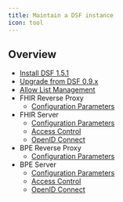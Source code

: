 ```yaml
---
title: Maintain a DSF instance
icon: tool
---
```

## Overview
- [Install DSF 1.5.1](install)
- [Upgrade from DSF 0.9.x](upgrade-from-0)
- [Allow List Management](allowList-mgm)
- FHIR Reverse Proxy
  - [Configuration Parameters](fhir-reverse-proxy/configuration)
- FHIR Server
  - [Configuration Parameters](fhir/configuration)
  - [Access Control](fhir/access-control)
  - [OpenID Connect](fhir/oidc)
- BPE Reverse Proxy
  - [Configuration Parameters](bpe-reverse-proxy/configuration)
- BPE Server
  - [Configuration Parameters](bpe/configuration)
  - [Access Control](bpe/access-control)
  - [OpenID Connect](bpe/oidc)
